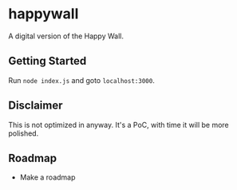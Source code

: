 happywall
=========

A digital version of the Happy Wall.

## Getting Started
Run `node index.js` and goto `localhost:3000`.

## Disclaimer
This is not optimized in anyway. It's a PoC, with time it will be more polished.

## Roadmap

- Make a roadmap


